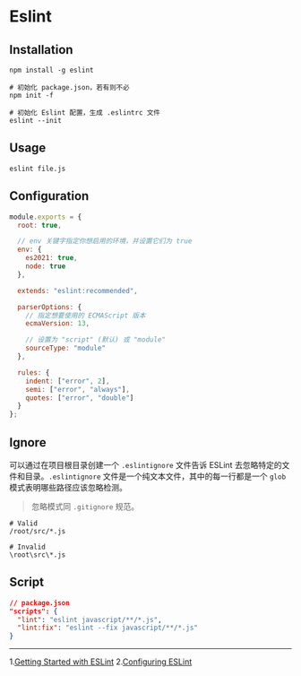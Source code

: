 # Eslint

## Installation

```shell
npm install -g eslint

# 初始化 package.json，若有则不必
npm init -f

# 初始化 Eslint 配置，生成 .eslintrc 文件
eslint --init
```

## Usage

```shell
eslint file.js
```

## Configuration

```js
module.exports = {
  root: true,

  // env 关键字指定你想启用的环境，并设置它们为 true
  env: {
    es2021: true,
    node: true
  },

  extends: "eslint:recommended",

  parserOptions: {
    // 指定想要使用的 ECMAScript 版本
    ecmaVersion: 13,

    // 设置为 "script" (默认) 或 "module"
    sourceType: "module"
  },

  rules: {
    indent: ["error", 2],
    semi: ["error", "always"],
    quotes: ["error", "double"]
  }
};
```

## Ignore

可以通过在项目根目录创建一个 `.eslintignore` 文件告诉 ESLint 去忽略特定的文件和目录。`.eslintignore` 文件是一个纯文本文件，其中的每一行都是一个 `glob` 模式表明哪些路径应该忽略检测。

> 忽略模式同 `.gitignore` 规范。

```shell
# Valid
/root/src/*.js

# Invalid
\root\src\*.js
```

## Script

```json
// package.json
"scripts": {
  "lint": "eslint javascript/**/*.js",
  "lint:fix": "eslint --fix javascript/**/*.js"
}
```

---

1.[Getting Started with ESLint](http://eslint.cn/docs/user-guide/getting-started)
2.[Configuring ESLint](http://eslint.cn/docs/user-guide/configuring)
